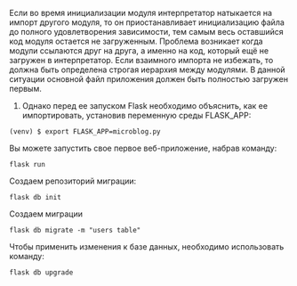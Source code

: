 Если во время инициализации модуля интерпретатор натыкается на импорт другого модуля, то он приостанавливает инициализацию файла до полного удовлетворения зависимости, тем самым весь оставшийся код модуля остается не загруженным. Проблема возникает когда модули ссылаются друг на друга, а именно на код, который ещё не загружен в интерпретатор. Если взаимного импорта не избежать, то должна быть определена строгая иерархия между модулями. В данной ситуации основной файл приложения должен быть полностью загружен первым.
1. Однако перед ее запуском Flask необходимо объяснить, как ее импортировать, установив переменную среды FLASK_APP:
```
(venv) $ export FLASK_APP=microblog.py
```
Вы можете запустить свое первое веб-приложение, набрав команду:
```
flask run
```
Создаем репозиторий миграции:
```
flask db init
```
Создаем миграции
```
flask db migrate -m "users table"
```
Чтобы применить изменения к базе данных, необходимо использовать команду:
```
flask db upgrade
```
